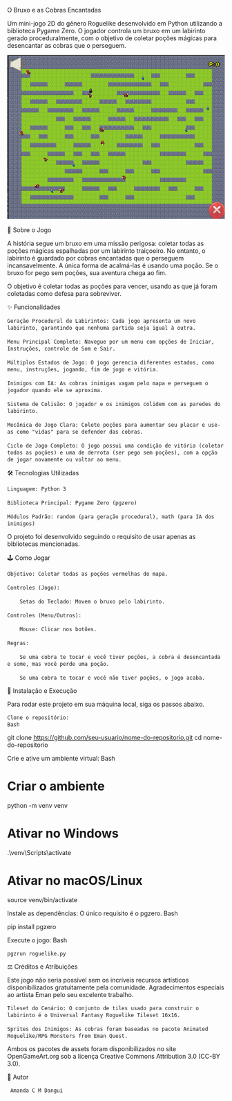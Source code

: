 O Bruxo e as Cobras Encantadas

Um mini-jogo 2D do gênero Roguelike desenvolvido em Python utilizando a biblioteca Pygame Zero. O jogador controla um bruxo em um labirinto gerado proceduralmente, com o objetivo de coletar poções mágicas para desencantar as cobras que o perseguem.

![Gameplay do Jogo](gameplay.png)

📜 Sobre o Jogo

A história segue um bruxo em uma missão perigosa: coletar todas as poções mágicas espalhadas por um labirinto traiçoeiro. No entanto, o labirinto é guardado por cobras encantadas que o perseguem incansavelmente. A única forma de acalmá-las é usando uma poção. Se o bruxo for pego sem poções, sua aventura chega ao fim.

O objetivo é coletar todas as poções para vencer, usando as que já foram coletadas como defesa para sobreviver.

✨ Funcionalidades

    Geração Procedural de Labirintos: Cada jogo apresenta um novo labirinto, garantindo que nenhuma partida seja igual à outra.

    Menu Principal Completo: Navegue por um menu com opções de Iniciar, Instruções, controle de Som e Sair.

    Múltiplos Estados de Jogo: O jogo gerencia diferentes estados, como menu, instruções, jogando, fim de jogo e vitória.

    Inimigos com IA: As cobras inimigas vagam pelo mapa e perseguem o jogador quando ele se aproxima.

    Sistema de Colisão: O jogador e os inimigos colidem com as paredes do labirinto.

    Mecânica de Jogo Clara: Colete poções para aumentar seu placar e use-as como "vidas" para se defender das cobras.

    Ciclo de Jogo Completo: O jogo possui uma condição de vitória (coletar todas as poções) e uma de derrota (ser pego sem poções), com a opção de jogar novamente ou voltar ao menu.

🛠️ Tecnologias Utilizadas

    Linguagem: Python 3

    Biblioteca Principal: Pygame Zero (pgzero)

    Módulos Padrão: random (para geração procedural), math (para IA dos inimigos)

O projeto foi desenvolvido seguindo o requisito de usar apenas as bibliotecas mencionadas.

🕹️ Como Jogar

    Objetivo: Coletar todas as poções vermelhas do mapa.

    Controles (Jogo):

        Setas do Teclado: Movem o bruxo pelo labirinto.

    Controles (Menu/Outros):

        Mouse: Clicar nos botões.

    Regras:

        Se uma cobra te tocar e você tiver poções, a cobra é desencantada e some, mas você perde uma poção.

        Se uma cobra te tocar e você não tiver poções, o jogo acaba.

🚀 Instalação e Execução

Para rodar este projeto em sua máquina local, siga os passos abaixo.

    Clone o repositório:
    Bash

git clone https://github.com/seu-usuario/nome-do-repositorio.git
cd nome-do-repositorio

Crie e ative um ambiente virtual:
Bash

# Criar o ambiente
python -m venv venv

# Ativar no Windows
.\venv\Scripts\activate

# Ativar no macOS/Linux
source venv/bin/activate

Instale as dependências:
O único requisito é o pgzero.
Bash

pip install pgzero

Execute o jogo:
Bash

    pgzrun roguelike.py

⚖️ Créditos e Atribuições

Este jogo não seria possível sem os incríveis recursos artísticos disponibilizados gratuitamente pela comunidade. Agradecimentos especiais ao artista Eman pelo seu excelente trabalho.

    Tileset do Cenário: O conjunto de tiles usado para construir o labirinto é o Universal Fantasy Roguelike Tileset 16x16.

    Sprites dos Inimigos: As cobras foram baseadas no pacote Animated Roguelike/RPG Monsters from Eman Quest.

Ambos os pacotes de assets foram disponibilizados no site OpenGameArt.org sob a licença Creative Commons Attribution 3.0 (CC-BY 3.0).

👤 Autor

     Amanda C M Dangui


